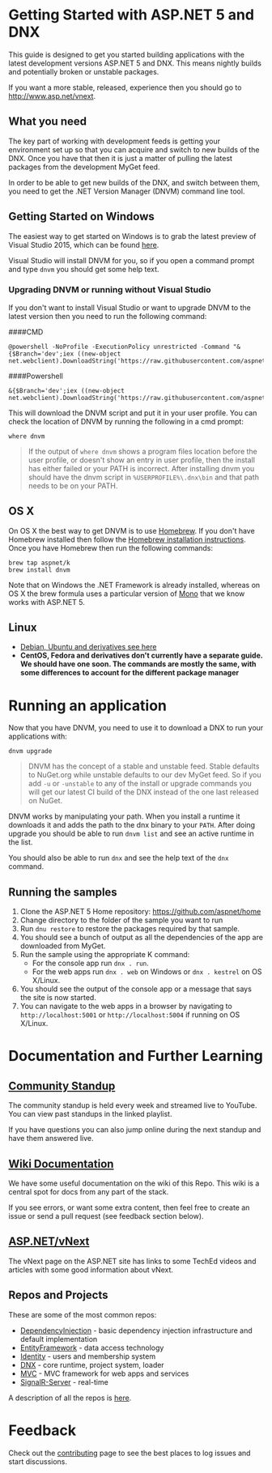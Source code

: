 # Getting Started with ASP.NET 5 and DNX

This guide is designed to get you started building applications with the latest development versions ASP.NET 5 and DNX. This means nightly builds and potentially broken or unstable packages.

If you want a more stable, released, experience then you should go to http://www.asp.net/vnext.

## What you need

The key part of working with development feeds is getting your environment set up so that you can acquire and switch to new builds of the DNX. Once you have that then it is just a matter of pulling the latest packages from the development MyGet feed.

In order to be able to get new builds of the DNX, and switch between them, you need to get the .NET Version Manager (DNVM) command line tool. 

## Getting Started on Windows

The easiest way to get started on Windows is to grab the latest preview of Visual Studio 2015, which can be found [here](http://go.microsoft.com/fwlink/?LinkId=521794).

Visual Studio will install DNVM for you, so if you open a command prompt and type `dnvm` you should get some help text.

### Upgrading DNVM or running without Visual Studio

If you don't want to install Visual Studio or want to upgrade DNVM to the latest version then you need to run the following command:

####CMD
```
@powershell -NoProfile -ExecutionPolicy unrestricted -Command "&{$Branch='dev';iex ((new-object net.webclient).DownloadString('https://raw.githubusercontent.com/aspnet/Home/dev/dnvminstall.ps1'))}"
```

####Powershell
```
&{$Branch='dev';iex ((new-object net.webclient).DownloadString('https://raw.githubusercontent.com/aspnet/Home/dev/dnvminstall.ps1'))}
```

This will download the DNVM script and put it in your user profile. You can check the location of DNVM by running the following in a cmd prompt:

```
where dnvm
```

> If the output of `where dnvm` shows a program files location before the user profile, or doesn't show an entry in user profile, then the install has either failed or your PATH is incorrect. After installing dnvm you should have the dnvm script in `%USERPROFILE%\.dnx\bin` and that path needs to be on your PATH.

## OS X

On OS X the best way to get DNVM is to use [Homebrew](http://www.brew.sh). If you don't have Homebrew installed then follow the [Homebrew installation instructions](http://www.brew.sh). Once you have Homebrew then run the following commands:

```
brew tap aspnet/k
brew install dnvm
```
Note that on Windows the .NET Framework is already installed, whereas on OS X the brew formula uses a particular version of [Mono](http://www.mono-project.com/) that we know works with ASP.NET 5.

## Linux

* [Debian, Ubuntu and derivatives see here](GettingStartedDeb.md)
* **CentOS, Fedora and derivatives don't currently have a separate guide. We should have one soon. The commands are mostly the same, with some differences to account for the different package manager**

# Running an application

Now that you have DNVM, you need to use it to download a DNX to run your applications with:

```
dnvm upgrade
```

> DNVM has the concept of a stable and unstable feed. Stable defaults to NuGet.org while unstable defaults to our dev MyGet feed. So if you add `-u` or `-unstable` to any of the install or upgrade commands you will get our latest CI build of the DNX instead of the one last released on NuGet.

DNVM works by manipulating your path. When you install a runtime it downloads it and adds the path to the dnx binary to your `PATH`. After doing upgrade you should be able to run `dnvm list` and see an active runtime in the list.

You should also be able to run `dnx` and see the help text of the `dnx` command.

## Running the samples

1. Clone the ASP.NET 5 Home repository: https://github.com/aspnet/home
2. Change directory to the folder of the sample you want to run
3. Run ```dnu restore``` to restore the packages required by that sample.
4. You should see a bunch of output as all the dependencies of the app are downloaded from MyGet. 
5. Run the sample using the appropriate K command:
    - For the console app run  `dnx . run`.
    - For the web apps run `dnx . web` on Windows or `dnx . kestrel` on OS X/Linux.
6. You should see the output of the console app or a message that says the site is now started.
7. You can navigate to the web apps in a browser by navigating to `http://localhost:5001` or `http://localhost:5004` if running on OS X/Linux.

# Documentation and Further Learning

## [Community Standup](http://www.youtube.com/playlist?list=PL0M0zPgJ3HSftTAAHttA3JQU4vOjXFquF)
The community standup is held every week and streamed live to YouTube. You can view past standups in the linked playlist. 

If you have questions you can also jump online during the next standup and have them answered live.

## [Wiki Documentation](https://github.com/aspnet/Home/wiki)
We have some useful documentation on the wiki of this Repo. This wiki is a central spot for docs from any part of the stack.

If you see errors, or want some extra content, then feel free to create an issue or send a pull request (see feedback section below).

## [ASP.NET/vNext](http://www.asp.net/vnext)
The vNext page on the ASP.NET site has links to some TechEd videos and articles with some good information about vNext.

## Repos and Projects

These are some of the most common repos:

* [DependencyInjection](https://github.com/aspnet/DependencyInjection) - basic dependency injection infrastructure and default implementation
* [EntityFramework](https://github.com/aspnet/EntityFramework) - data access technology
* [Identity](https://github.com/aspnet/Identity) - users and membership system
* [DNX](https://github.com/aspnet/DNX) - core runtime, project system, loader
* [MVC](https://github.com/aspnet/Mvc) - MVC framework for web apps and services
* [SignalR-Server](https://github.com/aspnet/SignalR-Server) - real-time 

A description of all the repos is [here](https://github.com/aspnet/Home/wiki/Repo-List).

# Feedback

Check out the [contributing](https://github.com/aspnet/Home/blob/release/CONTRIBUTING.md) page to see the best places to log issues and start discussions.

